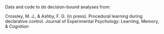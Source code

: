Data and code to do decision-bound analyses from:

Crossley, M. J., & Ashby, F. G. (in press). Procedural learning during declarative control. Journal of Experimental Psychology: Learning, Memory, & Cognition

